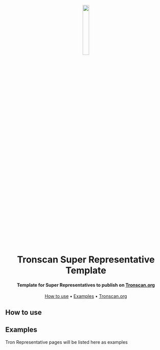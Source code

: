 <h1 align="center">
  <br>
  <img width="20%" src="https://raw.githubusercontent.com/tron-explorer/docs/master/images/tron-banner.png">
  <br>
  Tronscan Super Representative Template
  <br>
</h1>

<h4 align="center">
  Template for Super Representatives to publish on <a href="https://tronscan.org">Tronscan.org</a>
</h4>

<p align="center">
  <a href="#how-to-use">How to use</a> •
  <a href="#how-to-use">Examples</a> •
  <a href="https://tronscan.org">Tronscan.org</a>
</p>

## How to use

## Examples

Tron Representative pages will be listed here as examples
